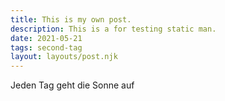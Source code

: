 ```yaml
---
title: This is my own post.
description: This is a for testing static man.
date: 2021-05-21
tags: second-tag
layout: layouts/post.njk
---
```

Jeden Tag geht die Sonne auf